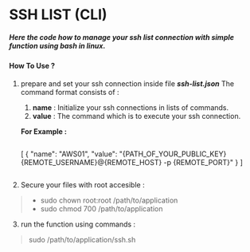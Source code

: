 # SSH LIST (CLI)
##### Here the code how to manage your ssh list connection with simple function using bash in linux.

#### How To Use ?

1. prepare and set your ssh connection inside file ***ssh-list.json***
	The command format consists of :
	1. **name** : Initialize your ssh connections in lists of commands.
	1. **value** : The command which is to execute your ssh connection.

	**For Example :**
	> ```json
	 [
	  { "name": "AWS01", "value": "{PATH_OF_YOUR_PUBLIC_KEY} {REMOTE_USERNAME}@{REMOTE_HOST} -p {REMOTE_PORT}" }
	 ]
	```

2. Secure your files with root accesible :
>- sudo chown root:root /path/to/application
>- sudo chmod 700 /path/to/application

3. run the function using commands :
> sudo /path/to/application/ssh.sh
